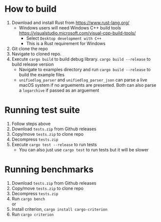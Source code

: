 # How to build
1. Download and install Rust from https://www.rust-lang.org/
   * Windows users will need Windows C++ build tools https://visualstudio.microsoft.com/visual-cpp-build-tools/
     * Select `Desktop development with C++`
     * This is a Rust requirement for Windows
2. Git clone the repo
3. Navigate to cloned repo.
4. Execute `cargo build` to build debug library. `cargo build --release` to build release version
   * Navigate to examples directory and run `cargo build --release` to build the example files
   * `unifiedlog_parser` and `unifiedlog_parser_json` can parse a live macOS system if no arguements are presented. Both can also parse a `logarchive` if passed as an arguement

# Running test suite
1. Follow steps above
2. Download `tests.zip` from Github releases
3. Copy/move `tests.zip` to clone repo
4. Decompress `tests.zip`
5. Execute `cargo test --release` to run tests
   * You can also just use `cargo test` to run tests but it will be slower


# Running benchmarks
1. Download `tests.zip` from Github releases
2. Copy/move `tests.zip` to clone repo
3. Decompress `tests.zip`
4. Run `cargo bench`  
or  
4. Install criterion, `cargo install cargo-criterion`
5. Run `cargo criterion`

